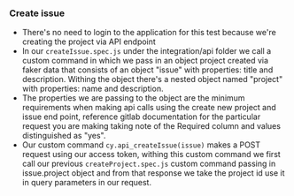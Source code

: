 ### Create issue
- There's no need to login to the application for this test because we're creating the project via API endpoint
- In our `createIssue.spec.js` under the integration/api folder we call a custom command in which we pass in an object project created via faker data that consists of an object "issue" with properties: title and description.  Withing the object there's a nested object named "project" with properties: name and description.
- The properties we are passing to the object are the minimum requirements when making api calls using the create new project and issue end point, reference gitlab documentation for the particular request you are making taking note of the Required column and values distinguished as "yes".
- Our custom command `cy.api_createIssue(issue)` makes a POST request using our access token, withing this custom command we first call our previous `createProject.spec.js` custom command passing in issue.project object and from that response we take the project id use it in query parameters in our request.
